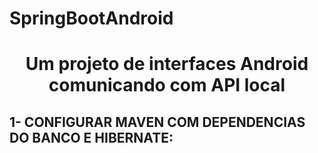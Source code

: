 # SpringBootAndroid
<h1 align="center"> Um projeto de interfaces Android comunicando com API local </h1>

<h2 align="left"> 1- CONFIGURAR MAVEN COM DEPENDENCIAS DO BANCO E HIBERNATE: </h2>






